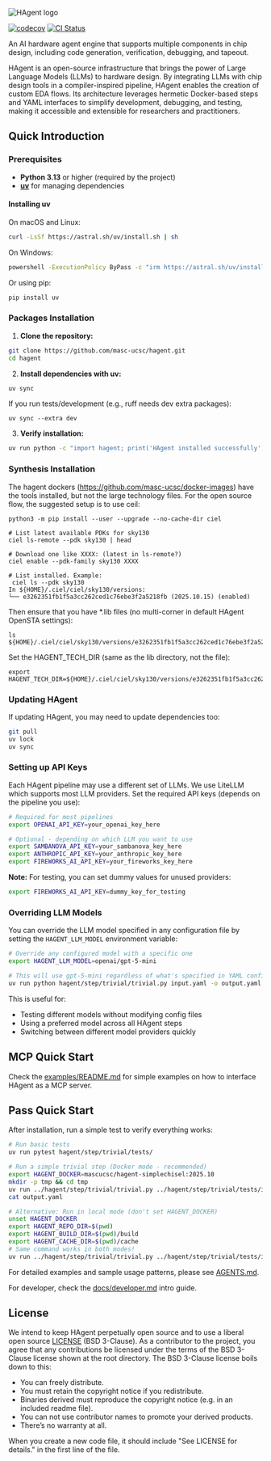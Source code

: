 
![HAgent logo](./docs/hagent_logo.png)

[![codecov](https://codecov.io/gh/masc-ucsc/hagent/graph/badge.svg?token=Hyj2VifE7j)](https://codecov.io/gh/masc-ucsc/hagent)
[![CI Status](https://github.com/masc-ucsc/hagent/actions/workflows/ubuntu.yml/badge.svg)](https://github.com/masc-ucsc/hagent/actions/workflows/ubuntu.yml)

An AI hardware agent engine that supports multiple components in chip design, including code generation, verification, debugging, and tapeout.

HAgent is an open-source infrastructure that brings the power of Large Language Models (LLMs) to hardware design. By integrating LLMs with chip design tools in a compiler-inspired pipeline, HAgent enables the creation of custom EDA flows. Its architecture leverages hermetic Docker-based steps and YAML interfaces to simplify development, debugging, and testing, making it accessible and extensible for researchers and practitioners.

## Quick Introduction

### Prerequisites

- **Python 3.13** or higher (required by the project)
- **[uv](https://docs.astral.sh/uv/getting-started/installation/)** for managing dependencies

#### Installing uv

On macOS and Linux:
```bash
curl -LsSf https://astral.sh/uv/install.sh | sh
```

On Windows:
```bash
powershell -ExecutionPolicy ByPass -c "irm https://astral.sh/uv/install.ps1 | iex"
```

Or using pip:
```bash
pip install uv
```

### Packages Installation

1. **Clone the repository:**
```bash
git clone https://github.com/masc-ucsc/hagent.git
cd hagent
```

2. **Install dependencies with uv:**
```bash
uv sync
```

If you run tests/development (e.g., ruff needs dev extra packages):
```
uv sync --extra dev
```

3. **Verify installation:**
```bash
uv run python -c "import hagent; print('HAgent installed successfully')"
```

### Synthesis Installation

The hagent dockers (https://github.com/masc-ucsc/docker-images) have the tools installed, but not
the large technology files. For the open source flow, the suggested setup is to use ceil:

```
python3 -m pip install --user --upgrade --no-cache-dir ciel

# List latest available PDKs for sky130
ciel ls-remote --pdk sky130 | head

# Download one like XXXX: (latest in ls-remote?)
ciel enable --pdk-family sky130 XXXX

# List installed. Example:
 ciel ls --pdk sky130
In ${HOME}/.ciel/ciel/sky130/versions:
└── e3262351fb1f5a3cc262ced1c76ebe3f2a5218fb (2025.10.15) (enabled)
```

Then ensure that you have *.lib files (no multi-corner in default HAgent OpenSTA settings):
```
ls ${HOME}/.ciel/ciel/sky130/versions/e3262351fb1f5a3cc262ced1c76ebe3f2a5218fb/sky130A/libs.ref/sky130_fd_sc_hd/lib/sky130_fd_sc_hd__tt_025C_1v80.lib
```

Set the HAGENT_TECH_DIR (same as the lib directory, not the file):
```
export HAGENT_TECH_DIR=${HOME}/.ciel/ciel/sky130/versions/e3262351fb1f5a3cc262ced1c76ebe3f2a5218fb/sky130A/libs.ref/sky130_fd_sc_hd/lib
```

### Updating HAgent

If updating HAgent, you may need to update dependencies too:

```bash
git pull
uv lock
uv sync
```

### Setting up API Keys

Each HAgent pipeline may use a different set of LLMs. We use LiteLLM which supports most LLM providers. Set the required API keys (depends on the pipeline you use):

```bash
# Required for most pipelines
export OPENAI_API_KEY=your_openai_key_here

# Optional - depending on which LLM you want to use
export SAMBANOVA_API_KEY=your_sambanova_key_here
export ANTHROPIC_API_KEY=your_anthropic_key_here
export FIREWORKS_AI_API_KEY=your_fireworks_key_here
```

**Note:** For testing, you can set dummy values for unused providers:
```bash
export FIREWORKS_AI_API_KEY=dummy_key_for_testing
```

### Overriding LLM Models

You can override the LLM model specified in any configuration file by setting the `HAGENT_LLM_MODEL` environment variable:

```bash
# Override any configured model with a specific one
export HAGENT_LLM_MODEL=openai/gpt-5-mini

# This will use gpt-5-mini regardless of what's specified in YAML configs
uv run python hagent/step/trivial/trivial.py input.yaml -o output.yaml
```

This is useful for:
- Testing different models without modifying config files
- Using a preferred model across all HAgent steps
- Switching between different model providers quickly

## MCP Quick Start

Check the [examples/README.md](examples/README.md) for simple examples on how to interface HAgent as a MCP server.

## Pass Quick Start

After installation, run a simple test to verify everything works:

```bash
# Run basic tests
uv run pytest hagent/step/trivial/tests/

# Run a simple trivial step (Docker mode - recommended)
export HAGENT_DOCKER=mascucsc/hagent-simplechisel:2025.10
mkdir -p tmp && cd tmp
uv run ../hagent/step/trivial/trivial.py ../hagent/step/trivial/tests/input1.yaml -o output.yaml
cat output.yaml

# Alternative: Run in local mode (don't set HAGENT_DOCKER)
unset HAGENT_DOCKER
export HAGENT_REPO_DIR=$(pwd)
export HAGENT_BUILD_DIR=$(pwd)/build
export HAGENT_CACHE_DIR=$(pwd)/cache
# Same command works in both modes!
uv run ../hagent/step/trivial/trivial.py ../hagent/step/trivial/tests/input1.yaml -o output.yaml
```

For detailed examples and sample usage patterns, please see [AGENTS.md](AGENTS.md).

For developer, check the [docs/developer.md](docs/developer.md) intro guide.

## License

We intend to keep HAgent perpetually open source and to use a liberal open source
[LICENSE](LICENSE) (BSD 3-Clause). As a contributor to the project, you agree that any
contributions be licensed under the terms of the BSD 3-Clause license shown at the root directory.
The BSD 3-Clause license boils down to this:

* You can freely distribute.
* You must retain the copyright notice if you redistribute.
* Binaries derived must reproduce the copyright notice (e.g. in an included readme file).
* You can not use contributor names to promote your derived products.
* There’s no warranty at all.

When you create a new code file, it should include "See LICENSE for details." in the first line of the file.
